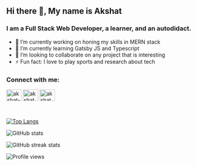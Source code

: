 ## Hi there 👋, My name is Akshat
### I am a Full Stack Web Developer, a learner, and an autodidact.

- 🔭 I’m currently working on honing my skills in MERN stack 
- 🌱 I’m currently learning Gatsby JS and Typescript 
- 👯 I’m looking to collaborate on any project that is interesting 
- ⚡ Fun fact: I love to play sports and research about tech


<h3 align="left">Connect with me:</h3>
<p align="left">
<a href="https://linkedin.com/in/akshat-das" target="blank"><img align="center" src="https://raw.githubusercontent.com/rahuldkjain/github-profile-readme-generator/master/src/images/icons/Social/linked-in-alt.svg" alt="akshat-das" height="30" width="40" /></a>
<a href="https://instagram.com/akshat_das" target="blank"><img align="center" src="https://raw.githubusercontent.com/rahuldkjain/github-profile-readme-generator/master/src/images/icons/Social/instagram.svg" alt="akshat_das" height="30" width="40" /></a>
<a href="https://www.leetcode.com/akshatdas4" target="blank"><img align="center" src="https://raw.githubusercontent.com/rahuldkjain/github-profile-readme-generator/master/src/images/icons/Social/leet-code.svg" alt="akshatdas4" height="30" width="40" /></a>
</p>
<br>

[![Top Langs](https://github-readme-stats.vercel.app/api/top-langs/?username=Akshat-Das&theme=chartreuse-dark)](https://github.com/anuraghazra/github-readme-stats)

![GitHub stats](https://github-readme-stats.vercel.app/api?username=Akshat-Das&show_icons=true&count_private=true&theme=chartreuse-dark)

![GitHub streak stats](https://github-readme-streak-stats.herokuapp.com/?user=Akshat-Das&theme=chartreuse-dark)  

![Profile views](https://gpvc.arturio.dev/Akshat-Das)  
